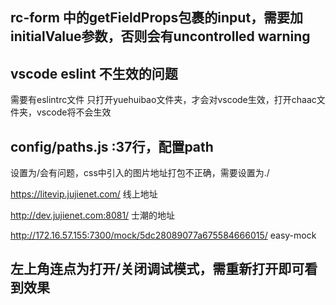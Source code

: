 ## rc-form 中的getFieldProps包裹的input，需要加initialValue参数，否则会有uncontrolled warning

## vscode eslint 不生效的问题
需要有eslintrc文件
只打开yuehuibao文件夹，才会对vscode生效，打开chaac文件夹，vscode将不会生效

## config/paths.js :37行，配置path
设置为/会有问题，css中引入的图片地址打包不正确，需要设置为./

https://litevip.jujienet.com/
线上地址

http://dev.jujienet.com:8081/
士潮的地址

http://172.16.57.155:7300/mock/5dc28089077a675584666015/
easy-mock

## 左上角连点为打开/关闭调试模式，需重新打开即可看到效果
